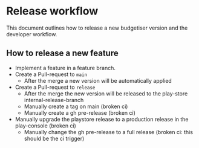 # Release workflow

This document outlines how to release a new budgetiser version and the developer workflow.

## How to release a new feature
- Implement a feature in a feature branch.
- Create a Pull-request to `main`
   - After the merge a new version will be automatically applied
- Create a Pull-request to `release`
   - After the merge the new version will be released to the play-store internal-release-branch
   - Manually create a tag on main (broken ci)
   - Manually create a gh pre-release (broken ci)
- Manually upgrade the playstore release to a production release in the play-console (broken ci)
   - Manually change the gh pre-release to a full release (broken ci: this should be the ci trigger)
